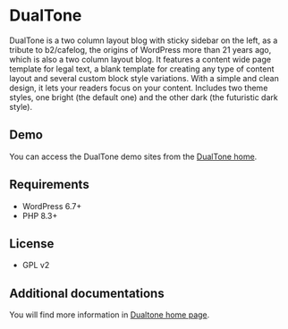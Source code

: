 # DualTone

DualTone is a two column layout blog with sticky sidebar on the left, as a tribute to b2/cafelog, the origins of WordPress more than 21 years ago, which is also a two column layout blog. It features a content wide page template for legal text, a blank template for creating any type of content layout and several custom block style variations. With a simple and clean design, it lets your readers focus on your content. Includes two theme styles, one bright (the default one) and the other dark (the futuristic dark style).

## Demo

You can access the DualTone demo sites from the [DualTone home](https://ballarinconsulting.com/dualtone).

## Requirements

- WordPress 6.7+
- PHP 8.3+

## License

- GPL v2

## Additional documentations

You will find more information in [Dualtone home page](https://ballarinconsulting.com/dualtone/).
